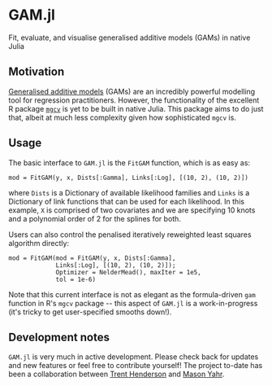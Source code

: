 # GAM.jl
Fit, evaluate, and visualise generalised additive models (GAMs) in native Julia

## Motivation

[Generalised additive models](https://en.wikipedia.org/wiki/Generalized_additive_model) (GAMs) are an incredibly powerful modelling tool for regression practitioners. However, the functionality of the excellent R package [`mgcv`](https://cran.r-project.org/web/packages/mgcv/mgcv.pdf) is yet to be built in native Julia. This package aims to do just that, albeit at much less complexity given how sophisticated `mgcv` is.

## Usage

The basic interface to `GAM.jl` is the `FitGAM` function, which is as easy as:

```{julia}
mod = FitGAM(y, x, Dists[:Gamma], Links[:Log], [(10, 2), (10, 2)])
```

where `Dists` is a Dictionary of available likelihood families and `Links` is a Dictionary of link functions that can be used for each likelihood. In this example, `X` is comprised of two covariates and we are specifying 10 knots and a polynomial order of 2 for the splines for both.

Users can also control the penalised iteratively reweighted least squares algorithm directly:

```{julia}
mod = FitGAM(mod = FitGAM(y, x, Dists[:Gamma], 
             Links[:Log], [(10, 2), (10, 2)]);
             Optimizer = NelderMead(), maxIter = 1e5,
             tol = 1e-6)
```

Note that this current interface is not as elegant as the formula-driven `gam` function in R's `mgcv` package -- this aspect of `GAM.jl` is a work-in-progress (it's tricky to get user-specified smooths down!).

## Development notes

`GAM.jl` is very much in active development. Please check back for updates and new features or feel free to contribute yourself! The project to-date has been a collaboration between [Trent Henderson](https://github.com/hendersontrent) and [Mason Yahr](https://github.com/yahrMason).
